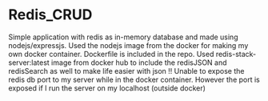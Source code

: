 # Redis_CRUD
Simple application with redis as in-memory database and made using nodejs/expressjs.
Used the nodejs image from the docker for making my own docker container. Dockerfile is included in the repo.
Used redis-stack-server:latest image from docker hub to include the redisJSON and redisSearch as well to make life easier with json !!
Unable to expose the redis db port to my server while in the docker container. However the port is exposed if I run the server on my localhost (outside docker)
